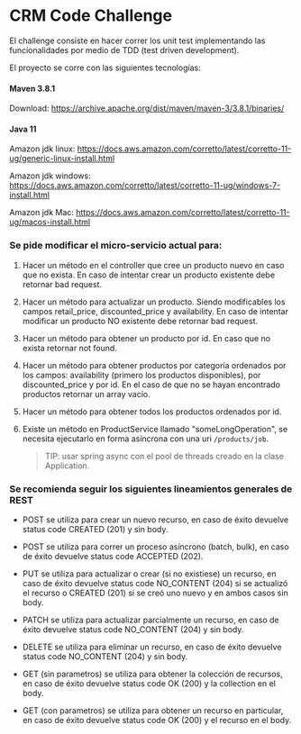 # CRM Code Challenge

El challenge consiste en hacer correr los unit test implementando las funcionalidades por medio de TDD (test driven development).

El proyecto se corre con las siguientes tecnologías:

#### Maven 3.8.1
Download: https://archive.apache.org/dist/maven/maven-3/3.8.1/binaries/

#### Java 11

Amazon jdk linux: https://docs.aws.amazon.com/corretto/latest/corretto-11-ug/generic-linux-install.html

Amazon jdk windows: https://docs.aws.amazon.com/corretto/latest/corretto-11-ug/windows-7-install.html

Amazon jdk Mac: https://docs.aws.amazon.com/corretto/latest/corretto-11-ug/macos-install.html


### Se pide modificar el micro-servicio actual para:

1. Hacer un método en el controller que cree un producto nuevo en caso que no exista. En caso de intentar crear un producto existente debe retornar bad request.

2. Hacer un método para actualizar un producto. Siendo modificables los campos retail_price, discounted_price y availability. En caso de intentar modificar un producto NO existente debe retornar bad request.

3. Hacer un método para obtener un producto por id. En caso que no exista retornar not found.

4. Hacer un método para obtener productos por categoría ordenados por los campos: availability (primero los productos disponibles), por discounted_price y por id. En el caso de que no se hayan encontrado productos retornar un array vacío.

5. Hacer un método para obtener todos los productos ordenados por id.

6. Existe un método en ProductService llamado "someLongOperation", se necesita ejecutarlo en forma asíncrona con una uri ```/products/job```.
   > TIP: usar spring async con el pool de threads creado en la clase Application.


### Se recomienda seguir los siguientes lineamientos generales de REST

- POST se utiliza para crear un nuevo recurso, en caso de éxito devuelve status code CREATED (201) y sin body.

- POST se utiliza para correr un proceso asíncrono (batch, bulk), en caso de éxito devuelve status code ACCEPTED (202).

- PUT se utiliza para actualizar o crear (si no existiese) un recurso, en caso de éxito devuelve status code NO_CONTENT (204) si se actualizó el recurso o CREATED (201) si se creó uno nuevo y en ambos casos sin body.

- PATCH se utiliza para actualizar parcialmente un recurso, en caso de éxito devuelve status code NO_CONTENT (204) y sin body.

- DELETE se utiliza para eliminar un recurso, en caso de éxito devuelve status code NO_CONTENT (204) y sin body.

- GET (sin parametros) se utiliza para obtener la colección de recursos, en caso de éxito devuelve status code OK (200) y la collection en el body.

- GET (con parametros) se utiliza para obtener un recurso en particular, en caso de éxito devuelve status code OK (200) y el recurso en el body.
